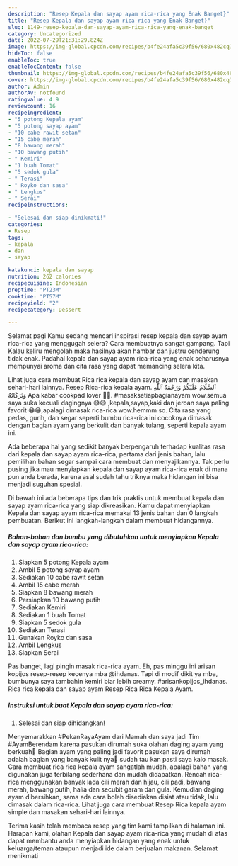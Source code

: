 ```yaml
---
description: "Resep Kepala dan sayap ayam rica-rica yang Enak Banget}"
title: "Resep Kepala dan sayap ayam rica-rica yang Enak Banget}"
slug: 1149-resep-kepala-dan-sayap-ayam-rica-rica-yang-enak-banget
category: Uncategorized
date: 2022-07-29T21:31:29.824Z
image: https://img-global.cpcdn.com/recipes/b4fe24afa5c39f56/680x482cq70/kepala-dan-sayap-ayam-rica-rica-foto-resep-utama.jpg
hideToc: false
enableToc: true
enableTocContent: false
thumbnail: https://img-global.cpcdn.com/recipes/b4fe24afa5c39f56/680x482cq70/kepala-dan-sayap-ayam-rica-rica-foto-resep-utama.jpg
cover: https://img-global.cpcdn.com/recipes/b4fe24afa5c39f56/680x482cq70/kepala-dan-sayap-ayam-rica-rica-foto-resep-utama.jpg
author: Admin
authorAv: notfound
ratingvalue: 4.9
reviewcount: 16
recipeingredient:
- "5 potong Kepala ayam"
- "5 potong sayap ayam"
- "10 cabe rawit setan"
- "15 cabe merah"
- "8 bawang merah"
- "10 bawang putih"
- " Kemiri"
- "1 buah Tomat"
- "5 sedok gula"
- " Terasi"
- " Royko dan sasa"
- " Lengkus"
- " Serai"
recipeinstructions:

- "Selesai dan siap dinikmati!"
categories:
- Resep
tags:
- kepala
- dan
- sayap

katakunci: kepala dan sayap 
nutrition: 262 calories
recipecuisine: Indonesian
preptime: "PT23M"
cooktime: "PT57M"
recipeyield: "2"
recipecategory: Dessert

---
```



Selamat pagi Kamu sedang mencari inspirasi resep kepala dan sayap ayam rica-rica yang menggugah selera? Cara membuatnya sangat gampang. Tapi Kalau keliru mengolah maka hasilnya akan hambar dan justru cenderung tidak enak. Padahal kepala dan sayap ayam rica-rica yang enak seharusnya mempunyai aroma dan cita rasa yang dapat memancing selera kita.


Lihat juga cara membuat Rica rica kepala dan sayap ayam dan masakan sehari-hari lainnya. Resep Rica-rica kepala ayam. ٱلسَّلَامُ عَلَيْكُمْ وَرَحْمَةُ ٱللَّٰهِ وَبَرَكَاتُهُ Apa kabar cookpad lover 🙏🥰. #masaksetiapbagianayam wow.semua saya suka kecuali dagingnya 😅😅 ,kepala,sayap,kaki dan jeroan saya paling favorit 😁😁,apalagi dimasak rica-rica wow.hemmm so. Cita rasa yang pedas, gurih, dan segar seperti bumbu rica-rica ini cocoknya dimasak dengan bagian ayam yang berkulit dan banyak tulang, seperti kepala ayam ini.

Ada beberapa hal yang sedikit banyak berpengaruh terhadap kualitas rasa dari kepala dan sayap ayam rica-rica, pertama dari jenis bahan, lalu pemilihan bahan segar sampai cara membuat dan menyajikannya. Tak perlu pusing jika mau menyiapkan kepala dan sayap ayam rica-rica enak di mana pun anda berada, karena asal sudah tahu triknya maka hidangan ini bisa menjadi suguhan spesial.


Di bawah ini ada beberapa tips dan trik praktis untuk membuat kepala dan sayap ayam rica-rica yang siap dikreasikan. Kamu dapat menyiapkan Kepala dan sayap ayam rica-rica memakai 13 jenis bahan dan 0 langkah pembuatan. Berikut ini langkah-langkah dalam membuat hidangannya.

<!--inarticleads1-->

##### Bahan-bahan dan bumbu yang dibutuhkan untuk menyiapkan Kepala dan sayap ayam rica-rica:

1. Siapkan 5 potong Kepala ayam
1. Ambil 5 potong sayap ayam
1. Sediakan 10 cabe rawit setan
1. Ambil 15 cabe merah
1. Siapkan 8 bawang merah
1. Persiapkan 10 bawang putih
1. Sediakan  Kemiri
1. Sediakan 1 buah Tomat
1. Siapkan 5 sedok gula
1. Sediakan  Terasi
1. Gunakan  Royko dan sasa
1. Ambil  Lengkus
1. Siapkan  Serai


Pas banget, lagi pingin masak rica-rica ayam. Eh, pas minggu ini arisan kopijos resep-resep kecenya mba @ihdanas. Tapi di modif dikit ya mba, bumbunya saya tambahin kemiri biar lebih creamy. #arisankopijos_ihdanas. Rica rica kepala dan sayap ayam Resep Rica Rica Kepala Ayam. 

<!--inarticleads2-->

##### Instruksi untuk buat Kepala dan sayap ayam rica-rica:


1. Selesai dan siap dihidangkan!

Menyemarakkan #PekanRayaAyam dari Mamah dan saya jadi Tim #AyamBerendam karena pasukan dirumah suka olahan daging ayam yang berkuah👏 Bagian ayam yang paling jadi favorit pasukan saya dirumah adalah bagian yang banyak kulit nya🤭 sudah tau kan pasti saya kalo masak. Cara membuat rica rica kepala ayam sangatlah mudah, apalagi bahan yang digunakan juga terbilang sederhana dan mudah didapatkan. Rencah rica-rica menggunakan banyak lada cili merah dan hijau, cili padi, bawang merah, bawang putih, halia dan secubit garam dan gula. Kemudian daging ayam dibersihkan, sama ada cara boleh disediakan disiat atau tidak, lalu dimasak dalam rica-rica. Lihat juga cara membuat Resep Rica kepala ayam simple dan masakan sehari-hari lainnya. 

Terima kasih telah membaca resep yang tim kami tampilkan di halaman ini. Harapan kami, olahan Kepala dan sayap ayam rica-rica yang mudah di atas dapat membantu anda menyiapkan hidangan yang enak untuk keluarga/teman ataupun menjadi ide dalam berjualan makanan. Selamat menikmati
